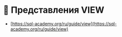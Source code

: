 # 📎 Представления VIEW

* [https://sql-academy.org/ru/guide/view](https://sql-academy.org/ru/guide/view)
